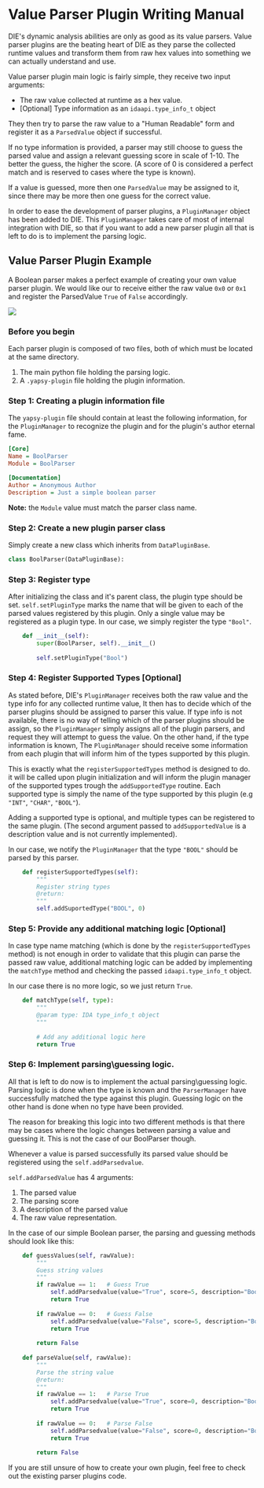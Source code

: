 Value Parser Plugin Writing Manual
==================================

DIE's dynamic analysis abilities are only as good as its value parsers.
Value parser plugins are the beating heart of DIE as they parse the collected runtime values and transform them from
raw hex values into something we can actually understand and use.

Value parser plugin main logic is fairly simple, they receive two input arguments:
* The raw value collected at runtime as a hex value.
* [Optional] Type information as an `idaapi.type_info_t` object

They then try to parse the raw value to a "Human Readable" form and register it as a `ParsedValue` object if successful.

If no type information is provided, a parser may still choose to guess the parsed value and assign a relevant guessing
 score in scale of 1-10. The better the guess, the higher the score. (A score of 0 is considered a perfect match and is
 reserved to cases where the type is known).

If a value is guessed, more then one `ParsedValue` may be assigned to it, since there may be more then one guess for the
 correct value.

In order to ease the development of parser plugins, a `PluginManager` object has been added to DIE.
 This `PluginManager` takes care of most of internal integration with DIE, so that if you want to add a new parser
 plugin all that is left to do is to implement the parsing logic.


Value Parser Plugin Example
---------------------------

A Boolean parser makes a perfect example of creating your own value parser plugin.
We would like our to receive either the raw value `0x0` or `0x1 `and register the ParsedValue `True` of `False` accordingly.

![](https://github.com/ynvb/DIE/blob/master/DIE/Misc/ValueParserDiagram.png)

### Before you begin

Each parser plugin is composed of two files, both of which must be located at the same directory.
 1. The main python file holding the parsing logic.
 2. A `.yapsy-plugin` file holding the plugin information.

### Step 1: Creating a plugin information file

The `yapsy-plugin` file should contain at least the following information, for the `PluginManager` to recognize the
plugin and for the plugin's author eternal fame.

```ini
[Core]
Name = BoolParser
Module = BoolParser

[Documentation]
Author = Anonymous Author
Description = Just a simple boolean parser
```

**Note:** the `Module` value must match the parser class name.

### Step 2: Create a new plugin parser class

Simply create a new class which inherits from `DataPluginBase`.

```python
class BoolParser(DataPluginBase):
```

### Step 3: Register type

After initializing the class and it's parent class, the plugin type should be set.
`self.setPluginType` marks the name that will be given to each of the parsed values registered by this plugin.
Only a single value may be registered as a plugin type.
In our case, we simply register the type `"Bool"`.

```python
    def __init__(self):
        super(BoolParser, self).__init__()
    
        self.setPluginType("Bool")
```

### Step 4: Register Supported Types [Optional]

As stated before, DIE's `PluginManager` receives both the raw value and the type info for any collected runtime value,
It then has to decide which of the parser plugins should be assigned to parser this value.
If type info is not available, there is no way of telling which of the parser plugins should be assign,
so the `PluginManager` simply assigns all of the plugin parsers, and request they will attempt to guess the value.
On the other hand, if the type information is known, The `PluginManager` should receive some information from each
plugin that will inform him of the types supported by this plugin.

This is exactly what the `registerSupportedTypes` method is designed to do. it will be called upon plugin initialization
and will inform the plugin manager of the supported types trough the `addSupportedType` routine.
Each supported type is simply the name of the type supported by this plugin (e.g `"INT"`, `"CHAR"`, `"BOOL"`).

Adding a supported type is optional, and multiple types can be registered to the same plugin.
(The second argument passed to `addSupportedValue` is a description value and is not currently implemented).

In our case, we notify the `PluginManager` that the type `"BOOL"` should be parsed by this parser.

```python
    def registerSupportedTypes(self):
        """
        Register string types
        @return:
        """
        self.addSuportedType("BOOL", 0)
```

### Step 5: Provide any additional matching logic [Optional]

In case type name matching (which is done by the `registerSupportedTypes` method) is not enough in order to validate that this plugin can parse the passed raw value, additional matching logic can be added by implementing the `matchType` method and checking the passed `idaapi.type_info_t` object.

In our case there is no more logic, so we just return `True`.

```python
    def matchType(self, type):
        """
        @param type: IDA type_info_t object
        """
    
        # Add any additional logic here
        return True
```

### Step 6: Implement parsing\guessing logic.

All that is left to do now is to implement the actual parsing\guessing logic.
Parsing logic is done when the type is known and the `ParserManager` have successfully matched the type against this plugin. Guessing logic on the other hand is done when no type have been provided.

The reason for breaking this logic into two different methods is that there may be cases where the logic changes between parsing a value and guessing it. This is not the case of our BoolParser though.

Whenever a value is parsed successfully its parsed value should be registered using the `self.addParsedvalue`.

`self.addParsedValue` has 4 arguments:
1. The parsed value
2. The parsing score
3. A description of the parsed value
4. The raw value representation.

In the case of our simple Boolean parser, the parsing and guessing methods should look like this:

```python
    def guessValues(self, rawValue):
        """
        Guess string values
        """
        if rawValue == 1:   # Guess True
            self.addParsedvalue(value="True", score=5, description="Boolean", raw=hex(rawValue))
            return True
    
        if rawValue == 0:   # Guess False
            self.addParsedvalue(value="False", score=5, description="Boolean", raw=hex(rawValue))
            return True
    
        return False
    
    def parseValue(self, rawValue):
        """
        Parse the string value
        @return:
        """
        if rawValue == 1:   # Parse True
            self.addParsedvalue(value="True", score=0, description="Boolean", raw=hex(rawValue))
            return True
    
        if rawValue == 0:   # Parse False
            self.addParsedvalue(value="False", score=0, description="Boolean", raw=hex(rawValue))
            return True
    
        return False
```

If you are still unsure of how to create your own plugin, feel free to check out the existing parser plugins code.
